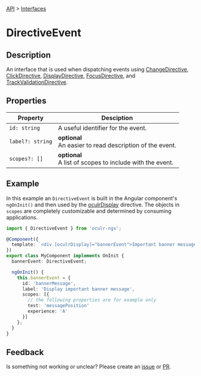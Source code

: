 [API](./README.md) > [Interfaces](./README.md#Interfaces)

# DirectiveEvent

## Description

An interface that is used when dispatching events using [ChangeDirective](./change-directive.md), [ClickDirective](./click-directive.md), [DisplayDirective](./display-directive.md), [FocusDirective](./focus-directive.md), and [TrackValidationDirective](./track-validation-directive.md).

## Properties

| Property         | Desciption                                                     |
| ---------------- | -------------------------------------------------------------- |
| `id: string`     | A useful identifier for the event.                             |
| `label?: string` | **optional** </br> An easier to read description of the event. |
| `scopes?: []`    | **optional** </br> A list of scopes to include with the event. |

## Example

In this example an `DirectiveEvent` is built in the Angular component's `ngOnInit()` and then used by the [oculrDisplay](display-directive.md) directive. The objects in `scopes` are completely customizable and determined by consuming applications.

```typescript
import { DirectiveEvent } from 'oculr-ngx';

@Component({
  template: `<div [oculrDisplay]="bannerEvent">Important banner message</div>`,
})
export class MyComponent implements OnInit {
  bannerEvent: DirectiveEvent;

  ngOnInit() {
    this.bannerEvent = {
      id: 'bannerMessage',
      label: 'Display important banner message',
      scopes: [{
        // the following properties are for example only
        test: 'messagePosition'
        experience: 'A'
      }]
    };
  }
}
```

## Feedback

Is something not working or unclear? Please create an [issue](https://github.com/Progressive/oculr-ngx/issues/new/choose) or [PR](https://github.com/Progressive/oculr-ngx/blob/main/CONTRIBUTING.md).
